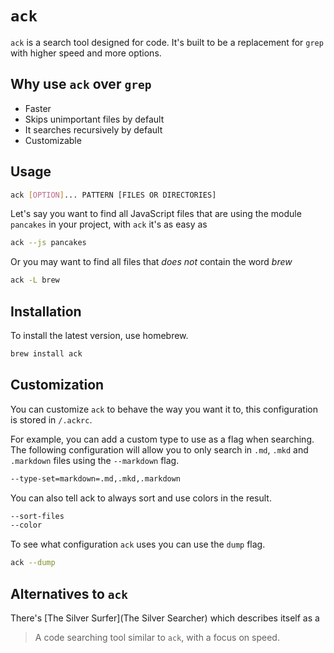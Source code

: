 # `ack`

`ack` is a search tool designed for code. It's built to be a replacement for `grep` with higher speed and more options.

## Why use `ack` over `grep`
- Faster
- Skips unimportant files by default
- It searches recursively by default
- Customizable

## Usage

```bash
ack [OPTION]... PATTERN [FILES OR DIRECTORIES]
```

Let's say you want to find all JavaScript files that are using the module `pancakes` in your project, with `ack` it's as easy as
```sh
ack --js pancakes
```

Or you may want to find all files that _does not_ contain the word _brew_
```bash
ack -L brew
```

## Installation

To install the latest version, use homebrew.

```bash
brew install ack
```

## Customization

You can customize `ack` to behave the way you want it to, this configuration is stored in `/.ackrc`.

For example, you can add a custom type to use as a flag when searching. The following configuration will allow you to only search in `.md`, `.mkd` and `.markdown` files using the `--markdown` flag.
```bash
--type-set=markdown=.md,.mkd,.markdown
```

You can also tell ack to always sort and use colors in the result.
```bash
--sort-files
--color
```

To see what configuration `ack` uses you can use the `dump` flag.

```bash
ack --dump
```

## Alternatives to `ack`

There's [The Silver Surfer](The Silver Searcher) which describes itself as a 
> A code searching tool similar to `ack`, with a focus on speed.
